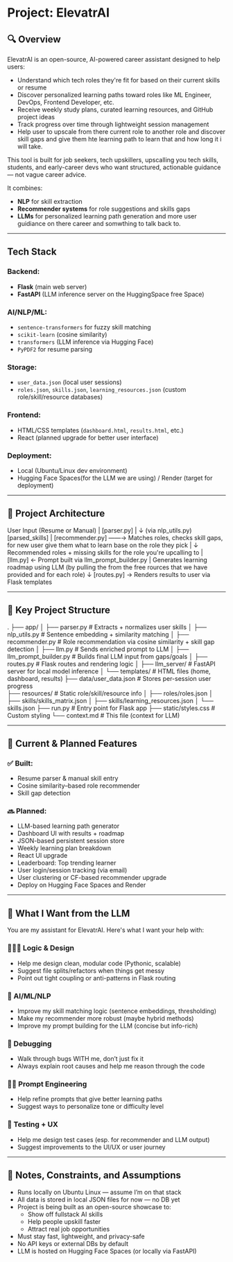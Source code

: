 # Project: ElevatrAI

## 🔍 Overview

ElevatrAI is an open-source, AI-powered career assistant designed to help users:
- Understand which tech roles they're fit for based on their current skills or resume
- Discover personalized learning paths toward roles like ML Engineer, DevOps, Frontend Developer, etc.
- Receive weekly study plans, curated learning resources, and GitHub project ideas
- Track progress over time through lightweight session management
- Help user to upscale from there current role to another role and discover skill gaps and give them hte learning path to learn that and how long it i will take.

This tool is built for job seekers, tech upskillers, upscalling you tech skills, students, and early-career devs who want structured, actionable guidance — not vague career advice.

It combines:
- **NLP** for skill extraction
- **Recommender systems** for role suggestions and skills gaps
- **LLMs** for personalized learning path generation and more user guidiance on there career and somwthing to talk back to.

---

## Tech Stack

### Backend:
- **Flask** (main web server)
- **FastAPI** (LLM inference server on the HuggingSpace free Space)

### AI/NLP/ML:
- `sentence-transformers` for fuzzy skill matching
- `scikit-learn` (cosine similarity)
- `transformers` (LLM inference via Hugging Face)
- `PyPDF2`  for resume parsing

### Storage:
- `user_data.json` (local user sessions)
- `roles.json`, `skills.json`, `learning_resources.json` (custom role/skill/resource databases)

### Frontend:
- HTML/CSS templates (`dashboard.html`, `results.html`, etc.)
- React (planned upgrade for better user interface)

### Deployment:
- Local (Ubuntu/Linux dev environment)
- Hugging Face Spaces(for the LLM we are using) / Render (target for deployment)

---

## 🧱 Project Architecture

User Input (Resume or Manual)
|
[parser.py]
|
↓ (via nlp_utils.py)
[parsed_skills]
|
[recommender.py] ——→ Matches roles, checks skill gaps, for new user give them what to learn base on the role they pick
|
↓
Recommended roles + missing skills for the role you're upcalling to
|
[llm.py] ← Prompt built via llm_prompt_builder.py 
|
Generates learning roadmap using LLM (by pulling the from the free rources that we have provided and for each role)
↓
[routes.py] → Renders results to user via Flask templates


---

## 📂 Key Project Structure

.
├── app/
│ ├── parser.py # Extracts + normalizes user skills
│ ├── nlp_utils.py # Sentence embedding + similarity matching
│ ├── recommender.py # Role recommendation via cosine similarity + skill gap detection
│ ├── llm.py # Sends enriched prompt to LLM
│ ├── llm_prompt_builder.py # Builds final LLM input from gaps/goals
│ ├── routes.py # Flask routes and rendering logic
│ ├── llm_server/ # FastAPI server for local model inference
│ └── templates/ # HTML files (home, dashboard, results)
├── data/user_data.json # Stores per-session user progress       
├── resources/ # Static role/skill/resource info
│ ├── roles/roles.json
│ ├── skills/skills_matrix.json
│ ├── skills/learning_resources.json
│ └── skills.json
├── run.py # Entry point for Flask app
├── static/styles.css # Custom styling
└── context.md # This file (context for LLM)


---

## 🎯 Current & Planned Features

### ✅ Built:
- Resume parser & manual skill entry
- Cosine similarity–based role recommender
- Skill gap detection


### 🔜 Planned:
- LLM-based learning path generator
- Dashboard UI with results + roadmap
- JSON-based persistent session store
- Weekly learning plan breakdown
- React UI upgrade
- Leaderboard: Top trending learner
- User login/session tracking (via email)
- User clustering or CF-based recommender upgrade
- Deploy on Hugging Face Spaces and Render

---

## 🧠 What I Want from the LLM

You are my assistant for ElevatrAI. Here's what I want your help with:

### 👨🏽‍💻 Logic & Design
- Help me design clean, modular code (Pythonic, scalable)
- Suggest file splits/refactors when things get messy
- Point out tight coupling or anti-patterns in Flask routing

### 🧠 AI/ML/NLP
- Improve my skill matching logic (sentence embeddings, thresholding)
- Make my recommender more robust (maybe hybrid methods)
- Improve my prompt building for the LLM (concise but info-rich)

### 🐞 Debugging
- Walk through bugs WITH me, don’t just fix it
- Always explain root causes and help me reason through the code

### ✍🏽 Prompt Engineering
- Help refine prompts that give better learning paths
- Suggest ways to personalize tone or difficulty level

### 🧪 Testing + UX
- Help me design test cases (esp. for recommender and LLM output)
- Suggest improvements to the UI/UX or user journey

---

## 📌 Notes, Constraints, and Assumptions

- Runs locally on Ubuntu Linux — assume I’m on that stack
- All data is stored in local JSON files for now — no DB yet
- Project is being built as an open-source showcase to:
  - Show off fullstack AI skills
  - Help people upskill faster
  - Attract real job opportunities
- Must stay fast, lightweight, and privacy-safe
- No API keys or external DBs by default
- LLM is hosted on Hugging Face Spaces (or locally via FastAPI)

